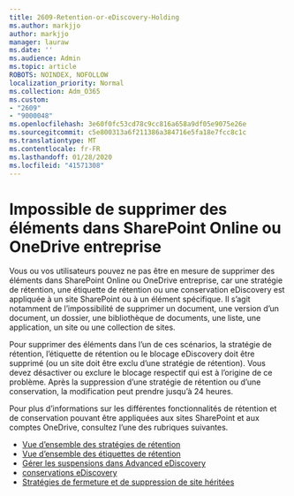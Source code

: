 ```yaml
---
title: 2609-Retention-or-eDiscovery-Holding
ms.author: markjjo
author: markjjo
manager: lauraw
ms.date: ''
ms.audience: Admin
ms.topic: article
ROBOTS: NOINDEX, NOFOLLOW
localization_priority: Normal
ms.collection: Adm_O365
ms.custom:
- "2609"
- "9000048"
ms.openlocfilehash: 3e60f0fc53cd78c9cc816a658a9df05e9075e26e
ms.sourcegitcommit: c5e800313a6f211386a384716e5fa18e7fcc8c1c
ms.translationtype: MT
ms.contentlocale: fr-FR
ms.lasthandoff: 01/28/2020
ms.locfileid: "41571308"
---
```

# <a name="unable-to-delete-items-in-sharepoint-online-or-onedrive-for-business"></a>Impossible de supprimer des éléments dans SharePoint Online ou OneDrive entreprise

Vous ou vos utilisateurs pouvez ne pas être en mesure de supprimer des éléments dans SharePoint Online ou OneDrive entreprise, car une stratégie de rétention, une étiquette de rétention ou une conservation eDiscovery est appliquée à un site SharePoint ou à un élément spécifique. Il s’agit notamment de l’impossibilité de supprimer un document, une version d’un document, un dossier, une bibliothèque de documents, une liste, une application, un site ou une collection de sites. 

Pour supprimer des éléments dans l’un de ces scénarios, la stratégie de rétention, l’étiquette de rétention ou le blocage eDiscovery doit être supprimé (ou un site doit être exclu d’une stratégie de rétention). Vous devez désactiver ou exclure le blocage respectif qui est à l’origine de ce problème. Après la suppression d’une stratégie de rétention ou d’une conservation, la modification peut prendre jusqu’à 24 heures. 

Pour plus d’informations sur les différentes fonctionnalités de rétention et de conservation pouvant être appliquées aux sites SharePoint et aux comptes OneDrive, consultez l’une des rubriques suivantes.

- [Vue d’ensemble des stratégies de rétention](https://docs.microsoft.com/microsoft-365/compliance/retention-policies)
- [Vue d’ensemble des étiquettes de rétention](https://docs.microsoft.com/microsoft-365/compliance/labels)
- [Gérer les suspensions dans Advanced eDiscovery](https://docs.microsoft.com/microsoft-365/compliance/managing-holds)
- [conservations eDiscovery](https://docs.microsoft.com/microsoft-365/compliance/ediscovery-cases#step-4-place-content-locations-on-hold)
- [Stratégies de fermeture et de suppression de site héritées](https://support.office.com/article/Use-policies-for-site-closure-and-deletion-A8280D82-27FD-48C5-9ADF-8A5431208BA5)